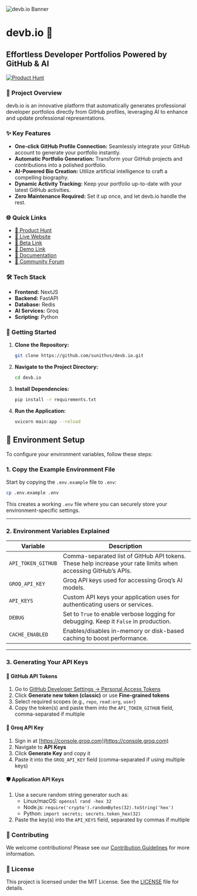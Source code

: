 ![devb.io Banner](https://devb.io/images/banner.png)

# devb.io 🚀

## Effortless Developer Portfolios Powered by GitHub & AI

[![Product Hunt](https://api.producthunt.com/widgets/embed-image/v1/featured.svg?post_id=714905&theme=light)](https://www.producthunt.com/posts/devb-io)

### 📝 Project Overview

devb.io is an innovative platform that automatically generates professional developer portfolios directly from GitHub profiles, leveraging AI to enhance and update professional representations.

### ✨ Key Features

- **One-click GitHub Profile Connection:** Seamlessly integrate your GitHub account to generate your portfolio instantly.
- **Automatic Portfolio Generation:** Transform your GitHub projects and contributions into a polished portfolio.
- **AI-Powered Bio Creation:** Utilize artificial intelligence to craft a compelling biography.
- **Dynamic Activity Tracking:** Keep your portfolio up-to-date with your latest GitHub activities.
- **Zero Maintenance Required:** Set it up once, and let devb.io handle the rest.

### 🌐 Quick Links

- [🚀 Product Hunt](https://www.producthunt.com/posts/devb-io)
- [🚀 Live Website](https://devb.io)
- [🚀 Beta Link](https://beta.devb.io)
- [🎥 Demo Link](https://youtu.be/vS00Z6eDVuc)
- [📄 Documentation](https://docs.devb.io)
- [💬 Community Forum](https://discord.gg/se8fhSWSw9)

### 🛠️ Tech Stack

- **Frontend:** NextJS
- **Backend:** FastAPI
- **Database:** Redis
- **AI Services:** Groq
- **Scripting:** Python

### 🚀 Getting Started

1. **Clone the Repository:**
   ```bash
   git clone https://github.com/sunithvs/devb.io.git
   ```
2. **Navigate to the Project Directory:**
   ```bash
   cd devb.io
   ```
3. **Install Dependencies:**
   ```bash
   pip install -r requirements.txt
   ```
4. **Run the Application:**
   ```bash
   uvicorn main:app --reload
   ```

## 🌱 Environment Setup

To configure your environment variables, follow these steps:

### 1. Copy the Example Environment File

Start by copying the `.env.example` file to `.env`:

```bash
cp .env.example .env
```

This creates a working `.env` file where you can securely store your environment-specific settings.

---

### 2. Environment Variables Explained

| Variable            | Description |
|---------------------|-------------|
| `API_TOKEN_GITHUB`  | Comma-separated list of GitHub API tokens. These help increase your rate limits when accessing GitHub’s APIs. |
| `GROQ_API_KEY`      | Groq API keys used for accessing Groq’s AI models. |
| `API_KEYS`          | Custom API keys your application uses for authenticating users or services. |
| `DEBUG`             | Set to `True` to enable verbose logging for debugging. Keep it `False` in production. |
| `CACHE_ENABLED`     | Enables/disables in-memory or disk-based caching to boost performance. |

---

### 3. Generating Your API Keys

#### 🔑 GitHub API Tokens
1. Go to [GitHub Developer Settings → Personal Access Tokens](https://github.com/settings/tokens)
2. Click **Generate new token (classic)** or use **Fine-grained tokens**
3. Select required scopes (e.g., `repo`, `read:org`, `user`)
4. Copy the token(s) and paste them into the `API_TOKEN_GITHUB` field, comma-separated if multiple

#### 🤖 Groq API Key
1. Sign in at [https://console.groq.com](https://console.groq.com)
2. Navigate to **API Keys**
3. Click **Generate Key** and copy it
4. Paste it into the `GROQ_API_KEY` field (comma-separated if using multiple keys)

#### 🛡️ Application API Keys
1. Use a secure random string generator such as:
   - Linux/macOS: `openssl rand -hex 32`
   - Node.js: `require('crypto').randomBytes(32).toString('hex')`
   - Python: `import secrets; secrets.token_hex(32)`
2. Paste the key(s) into the `API_KEYS` field, separated by commas if multiple


### 🤝 Contributing

We welcome contributions! Please see our [Contribution Guidelines](https://github.com/sunithvs/devb.io/blob/main/CONTRIBUTING.md) for more information.

### 📄 License

This project is licensed under the MIT License. See the [LICENSE](https://github.com/sunithvs/devb.io/blob/main/LICENSE) file for details.
